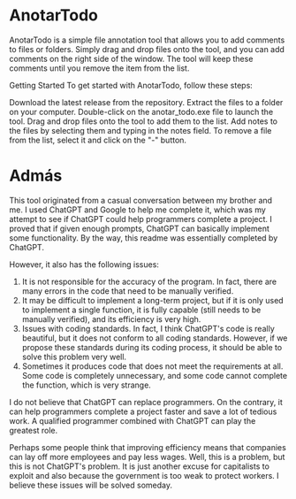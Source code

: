 # AnotarTodo
AnotarTodo is a simple file annotation tool that allows you to add comments to files or folders. Simply drag and drop files onto the tool, and you can add comments on the right side of the window. The tool will keep these comments until you remove the item from the list.

Getting Started
To get started with AnotarTodo, follow these steps:

Download the latest release from the repository.
Extract the files to a folder on your computer.
Double-click on the anotar_todo.exe file to launch the tool.
Drag and drop files onto the tool to add them to the list.
Add notes to the files by selecting them and typing in the notes field.
To remove a file from the list, select it and click on the "-" button.

# Admás
This tool originated from a casual conversation between my brother and me. I used ChatGPT and Google to help me complete it, which was my attempt to see if ChatGPT could help programmers complete a project. I proved that if given enough prompts, ChatGPT can basically implement some functionality.
By the way, this readme was essentially completed by ChatGPT.

However, it also has the following issues:

1. It is not responsible for the accuracy of the program. In fact, there are many errors in the code that need to be manually verified.
2. It may be difficult to implement a long-term project, but if it is only used to implement a single function, it is fully capable (still needs to be manually verified), and its efficiency is very high.
3. Issues with coding standards. In fact, I think ChatGPT's code is really beautiful, but it does not conform to all coding standards. However, if we propose these standards during its coding process, it should be able to solve this problem very well.
4. Sometimes it produces code that does not meet the requirements at all. Some code is completely unnecessary, and some code cannot complete the function, which is very strange.

I do not believe that ChatGPT can replace programmers. On the contrary, it can help programmers complete a project faster and save a lot of tedious work. A qualified programmer combined with ChatGPT can play the greatest role.

Perhaps some people think that improving efficiency means that companies can lay off more employees and pay less wages. Well, this is a problem, but this is not ChatGPT's problem. It is just another excuse for capitalists to exploit and also because the government is too weak to protect workers. I believe these issues will be solved someday.